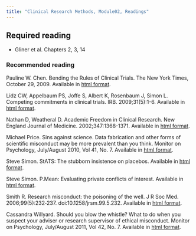 ```yaml
---
title: "Clinical Research Methods, Module02, Readings"
---
```


## Required reading

+ Gliner et al. Chapters 2, 3, 14

### Recommended reading

Pauline W. Chen. Bending the Rules of Clinical Trials. The New York Times, October 29, 2009. Available in [html format][ref01].

[ref01]: https://www.nytimes.com/2009/10/29/health/29chen.html

Lidz CW, Appelbaum PS, Joffe S, Albert K, Rosenbaum J, Simon L. Competing commitments in clinical trials. IRB. 2009;31(5):1-6. Available in [html format][ref02].

[ref02]: https://www.ncbi.nlm.nih.gov/pmc/articles/PMC3677602/

Nathan D, Weatheral D. Academic Freedom in Clinical Research. New England Journal of Medicine. 2002;347:1368-1371. Available in [html format][ref03].

[ref03]: http://content.nejm.org/cgi/content/extract/347/17/1368

Michael Price. Sins against science. Data fabrication and other forms of scientific misconduct may be more prevalent than you think. Monitor on Psychology, July/August 2010, Vol 41, No. 7. Available in [html format][ref04].

[ref04]: https://www.apa.org/monitor/2010/07-08/misconduct.aspx

Steve Simon. StATS: The stubborn insistence on placebos. Available in [html format][ref05].

[ref05]: http://www.pmean.com/07/StubbornInsistence.html

Steve Simon. P.Mean: Evaluating private conflicts of interest. Available in [html format][ref06].

[ref06]: http://www.pmean.com/08/PrivateConflicts.html

Smith R. Research misconduct: the poisoning of the well. J R Soc Med. 2006;99(5):232‐237. doi:10.1258/jrsm.99.5.232. Available in [html format][ref07].

[ref07]: https://www.ncbi.nlm.nih.gov/pmc/articles/PMC1457763/

Cassandra Willyard. Should you blow the whistle? What to do when you suspect your adviser or research supervisor of ethical misconduct. Monitor on Psychology, July/August 2011, Vol 42, No. 7. Available in [html format][ref08].

[ref08]: https://www.apa.org/monitor/2011/07-08/graduate-misconduct.aspx
